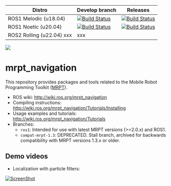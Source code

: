 | Distro | Develop branch | Releases |
| --- | --- | --- |
| ROS1 Melodic (u18.04) | [![Build Status](http://build.ros.org/job/Mdev__mrpt_navigation__ubuntu_bionic_amd64/badge/icon)](http://build.ros.org/job/Mdev__mrpt_navigation__ubuntu_bionic_amd64/) |  [![Build Status](http://build.ros.org/job/Mbin_uB64__mrpt_navigation__ubuntu_bionic_amd64__binary/badge/icon)](http://build.ros.org/job/Mbin_uB64__mrpt_navigation__ubuntu_bionic_amd64__binary/) |
| ROS1 Noetic (u20.04) | [![Build Status](https://build.ros.org/job/Ndev__mrpt_navigation__ubuntu_focal_amd64/badge/icon)](https://build.ros.org/job/Ndev__mrpt_navigation__ubuntu_focal_amd64/) |  [![Build Status](https://build.ros.org/job/Nbin_uF64__mrpt_navigation__ubuntu_focal_amd64__binary/badge/icon)](https://build.ros.org/job/Nbin_uF64__mrpt_navigation__ubuntu_focal_amd64__binary/) |
| ROS2 Rolling (u22.04) xxx |  xxx |

<img align="center" src="https://mrpt.github.io/imgs/mrpt_reactivenav_ros_demo_s40.gif">

mrpt_navigation
===============

This repository provides packages and tools related to the Mobile Robot Programming Toolkit ([MRPT](http://www.mrpt.org/)). 

* ROS wiki: http://wiki.ros.org/mrpt_navigation
* Compiling instructions: http://wiki.ros.org/mrpt_navigation/Tutorials/Installing
* Usage examples and tutorials: http://wiki.ros.org/mrpt_navigation/Tutorials
* Branches:
  * `ros1`: Intended for use with latest MRPT versions (>=2.0.x) and ROS1.
  * `compat-mrpt-1.3`: DEPRECATED. Stall branch, archived for backwards compatibility with MRPT versions 1.3.x or older.

Demo videos
------------

* Localization with particle filters:

[![ScreenShot](http://img.youtube.com/vi/b5glQhT2Zac/0.jpg)](http://youtu.be/b5glQhT2Zac)
